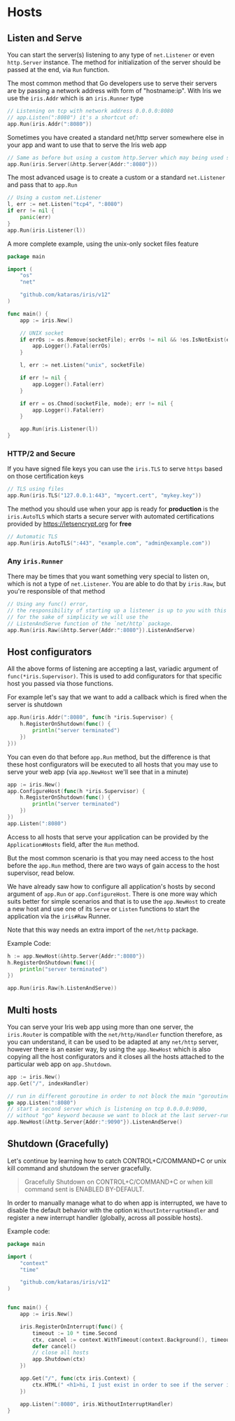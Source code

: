 # Hosts

## Listen and Serve

You can start the server(s) listening to any type of `net.Listener` or even `http.Server` instance.
The method for initialization of the server should be passed at the end, via `Run` function.

The most common method that Go developers use to serve their servers are
by passing a network address with form of "hostname:ip". With Iris
we use the `iris.Addr` which is an `iris.Runner` type

```go
// Listening on tcp with network address 0.0.0.0:8080
// app.Listen(":8080") it's a shortcut of:
app.Run(iris.Addr(":8080"))
```

Sometimes you have created a standard net/http server somewhere else in your app and want to use that to serve the Iris web app

```go
// Same as before but using a custom http.Server which may being used somewhere else too
app.Run(iris.Server(&http.Server{Addr:":8080"}))
```

The most advanced usage is to create a custom or a standard `net.Listener` and pass that to `app.Run`

```go
// Using a custom net.Listener
l, err := net.Listen("tcp4", ":8080")
if err != nil {
    panic(err)
}
app.Run(iris.Listener(l))
```

A more complete example, using the unix-only socket files feature 

```go
package main

import (
    "os"
    "net"

    "github.com/kataras/iris/v12"
)

func main() {
    app := iris.New()

    // UNIX socket
    if errOs := os.Remove(socketFile); errOs != nil && !os.IsNotExist(errOs) {
        app.Logger().Fatal(errOs)
    }

    l, err := net.Listen("unix", socketFile)

    if err != nil {
        app.Logger().Fatal(err)
    }

    if err = os.Chmod(socketFile, mode); err != nil {
        app.Logger().Fatal(err)
    }

    app.Run(iris.Listener(l))
}
```

### HTTP/2 and Secure

If you have signed file keys you can use the `iris.TLS` to serve `https` based on those certification keys

```go
// TLS using files
app.Run(iris.TLS("127.0.0.1:443", "mycert.cert", "mykey.key"))
```

The method you should use when your app is ready for **production** is the `iris.AutoTLS` which starts a secure server with automated certifications provided by https://letsencrypt.org for **free**

```go
// Automatic TLS
app.Run(iris.AutoTLS(":443", "example.com", "admin@example.com"))
```

### Any `iris.Runner`

There may be times that you want something very special to listen on, which is not a type of `net.Listener`. You are able to do that by `iris.Raw`, but you're responsible of that method

```go
// Using any func() error,
// the responsibility of starting up a listener is up to you with this way,
// for the sake of simplicity we will use the
// ListenAndServe function of the `net/http` package.
app.Run(iris.Raw(&http.Server{Addr:":8080"}).ListenAndServe)
```

## Host configurators

All the above forms of listening are accepting a last, variadic argument of `func(*iris.Supervisor)`. This is used to add configurators for that specific host you passed via those functions.

For example let's say that we want to add a callback which is fired when
the server is shutdown

```go
app.Run(iris.Addr(":8080", func(h *iris.Supervisor) {
    h.RegisterOnShutdown(func() {
        println("server terminated")
    })
}))
```

You can even do that before `app.Run` method, but the difference is that
these host configurators will be executed to all hosts that you may use to serve your web app (via `app.NewHost` we'll see that in a minute)

```go
app := iris.New()
app.ConfigureHost(func(h *iris.Supervisor) {
    h.RegisterOnShutdown(func() {
        println("server terminated")
    })
})
app.Listen(":8080")
```

Access to all hosts that serve your application can be provided by
the `Application#Hosts` field, after the `Run` method.

But the most common scenario is that you may need access to the host before the `app.Run` method,
there are two ways of gain access to the host supervisor, read below.

We have already saw how to configure all application's hosts by second argument of `app.Run` or `app.ConfigureHost`. There is one more way which suits better for simple scenarios and that is to use the `app.NewHost` to create a new host
and use one of its `Serve` or `Listen` functions
to start the application via the `iris#Raw` Runner.

Note that this way needs an extra import of the `net/http` package.

Example Code:

```go
h := app.NewHost(&http.Server{Addr:":8080"})
h.RegisterOnShutdown(func(){
    println("server terminated")
})

app.Run(iris.Raw(h.ListenAndServe))
```

## Multi hosts

You can serve your Iris web app using more than one server, the `iris.Router` is compatible with the `net/http/Handler` function therefore, as you can understand, it can be used to be adapted at any `net/http` server, however there is an easier way, by using the `app.NewHost` which is also copying all the host configurators and it closes all the hosts attached to the particular web app on `app.Shutdown`.

```go
app := iris.New()
app.Get("/", indexHandler)

// run in different goroutine in order to not block the main "goroutine".
go app.Listen(":8080")
// start a second server which is listening on tcp 0.0.0.0:9090,
// without "go" keyword because we want to block at the last server-run.
app.NewHost(&http.Server{Addr:":9090"}).ListenAndServe()
```

## Shutdown (Gracefully)

Let's continue by learning how to catch CONTROL+C/COMMAND+C or unix kill command and shutdown the server gracefully.

> Gracefully Shutdown on CONTROL+C/COMMAND+C or when kill command sent is ENABLED BY-DEFAULT.

In order to manually manage what to do when app is interrupted,
we have to disable the default behavior with the option `WithoutInterruptHandler`
and register a new interrupt handler (globally, across all possible hosts).


Example code:

```go
package main

import (
    "context"
    "time"

    "github.com/kataras/iris/v12"
)


func main() {
    app := iris.New()

    iris.RegisterOnInterrupt(func() {
        timeout := 10 * time.Second
        ctx, cancel := context.WithTimeout(context.Background(), timeout)
        defer cancel()
        // close all hosts
        app.Shutdown(ctx)
    })

    app.Get("/", func(ctx iris.Context) {
        ctx.HTML(" <h1>hi, I just exist in order to see if the server is closed</h1>")
    })

    app.Listen(":8080", iris.WithoutInterruptHandler)
}
```
